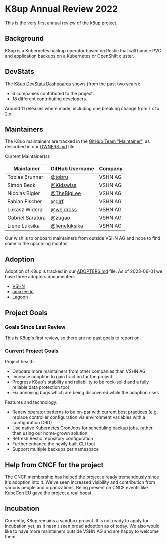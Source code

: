 # K8up Annual Review 2022

This is the very first annual review of the [k8up](https://github.com/k8up-io/) project.

## Background

K8up is a Kubernetes backup operator based on Restic that will handle PVC and application backups on a Kubernetes or OpenShift cluster.

## DevStats

The [K8up DevStats Dashboards](https://k8up.devstats.cncf.io/d/8/dashboards?orgId=1&from=1622498400000&to=1685656799000) shows (from the past two years):

* 6 companies contributed to the project.
* 18 different contributing developers.

Around 11 releases where made, including one breaking change from 1.x to 2.x.

## Maintainers

The K8up maintainers are tracked in the [GitHub Team "Maintainer"](https://github.com/orgs/k8up-io/teams/maintainer/members), as described in our [OWNERS.md](https://github.com/k8up-io/k8up/blob/master/OWNERS.md) file.

Current Maintainer(s):

| Maintainer       | GitHub Username                                   | Company |
| ---------------- | ------------------------------------------------- | ------- |
| Tobias Brunner   | [@tobru](https://github.com/tobru)                | VSHN AG |
| Simon Beck       | [@Kidswiss](https://github.com/Kidswiss)          | VSHN AG |
| Nicolas Bigler   | [@TheBigLee](https://github.com/TheBigLee)        | VSHN AG |
| Fabian Fischer   | [@glrf](https://github.com/glrf)                  | VSHN AG |
| Lukasz Widera    | [@wejdross](https://github.com/wejdross)          | VSHN AG |
| Gabriel Saratura | [@zugao](https://github.com/zugao)                | VSHN AG |
| Liene Luksika    | [@lieneluksika ](https://github.com/lieneluksika) | VSHN AG |

Our wish is to onboard maintainers from outside VSHN AG and hope to find some in the upcoming months.

## Adoption

Adoption of K8up is tracked in our [ADOPTERS.md](https://github.com/k8up-io/k8up/blob/master/ADOPTERS.md) file.
As of 2023-06-01 we have three adopters documented:

* [VSHN](https://www.vshn.ch)
* [amazee.io](https://www.amazee.io)
* [Lagoon](https://github.com/uselagoon)

## Project Goals

### Goals Since Last Review

This is K8up's first review, so there are no past goals to report on.

### Current Project Goals

Project health:
* Onboard more maintainers from other companies than VSHN AG
* Increase adoption to gain traction for the project
* Progress K8up's stability and reliability to be rock-solid and a fully reliable data protection tool
* Fix annoying bugs which are being discovered while the adoption rises

Features and technology:
* Renew operator patterns to be on-par with current best practices (e.g. replace controller configuration via environment variables with a configuration CRD)
* Use native Kubernetes CronJobs for scheduling backup jobs, rather than using our home-grown solution
* Refresh Restic repository configuration
* Further enhance the newly built CLI tool
* Support multiple backups per namespace

## Help from CNCF for the project

The CNCF membership has helped the project already tremendously since it's adoption into it.
We've seen increased visibility and contribution from various people and organizations.
Being present on CNCF events like KubeCon EU gave the project a real boost.

## Incubation

Currently, K8up remains a sandbox project. It is not ready to apply for incubation yet, as it hasn't seen broad adoption as of today.
We also would like to have more maintainers outside VSHN AG and are happy to welcome them.
